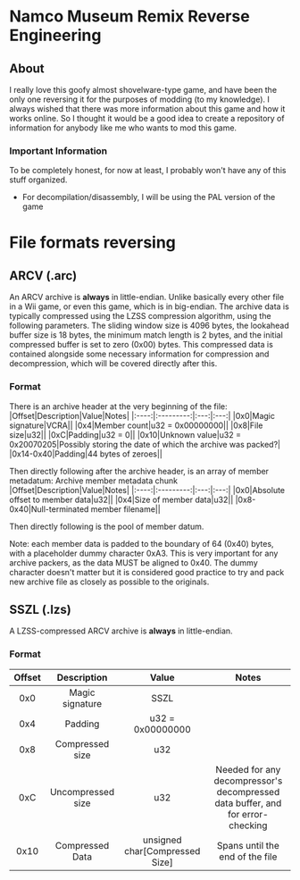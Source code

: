 # Namco Museum Remix Reverse Engineering

## About
I really love this goofy almost shovelware-type game, and have been the only one reversing it for the purposes of modding (to my knowledge).
I always wished that there was more information about this game and how it works online.
So I thought it would be a good idea to create a repository of information for anybody like me who wants to mod this game.

### Important Information
To be completely honest, for now at least, I probably won't have any of this stuff organized.

- For decompilation/disassembly, I will be using the PAL version of the game

# File formats reversing
## ARCV (.arc)
An ARCV archive is **always** in little-endian. Unlike basically every other file in a Wii game,
or even this game, which is in big-endian. The archive data is typically compressed using the LZSS compression algorithm, using the following parameters. The sliding window size is 4096 bytes, the lookahead buffer size is 18 bytes, the minimum match length is 2 bytes, and the initial compressed buffer is set to zero (0x00) bytes. This compressed data is contained alongside some necessary information for compression and decompression, which will be covered directly after this.

### Format

There is an archive header at the very beginning of the file:
|Offset|Description|Value|Notes|
|:----:|:---------:|:---:|:---:|
|0x0|Magic signature|VCRA||
|0x4|Member count|u32 = 0x00000000||
|0x8|File size|u32||
|0xC|Padding|u32 = 0||
|0x10|Unknown value|u32 = 0x20070205|Possibly storing the date of which the archive was packed?|
|0x14-0x40|Padding|44 bytes of zeroes||

Then directly following after the archive header, is an array of member metadatum:
Archive member metadata chunk
|Offset|Description|Value|Notes|
|:----:|:---------:|:---:|:---:|
|0x0|Absolute offset to member data|u32||
|0x4|Size of member data|u32||
|0x8-0x40|Null-terminated member filename||

Then directly following is the pool of member datum.

Note: each member data is padded to the boundary of 64 (0x40) bytes, with a placeholder dummy character 0xA3. This is very important for any archive packers, as the data MUST be aligned to 0x40. The dummy character doesn't matter but it is considered good practice to try and pack new archive file as closely as possible to the originals.

## SSZL (.lzs)
A LZSS-compressed ARCV archive is **always** in little-endian.
### Format
|Offset|Description|Value|Notes|
|:----:|:---------:|:---:|:---:|
|0x0|Magic signature|SSZL||
|0x4|Padding|u32 = 0x00000000||
|0x8|Compressed size|u32||
|0xC|Uncompressed size|u32|Needed for any decompressor's decompressed data buffer, and for error-checking|
|0x10|Compressed Data|unsigned char\[Compressed Size\]|Spans until the end of the file|
